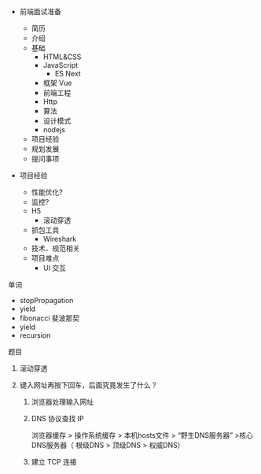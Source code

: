 - 前端面试准备
  - 简历
  - 介绍
  - 基础
    - HTML&CSS
    - JavaScript
      - ES Next
    - 框架 Vue
    - 前端工程
    - Http
    - 算法
    - 设计模式
    - nodejs
  - 项目经验
  - 规划发展
  - 提问事项




- 项目经验
  - 性能优化?
  - 监控?
  - H5 
    - 滚动穿透
  - 抓包工具
    - Wireshark
  - 技术、规范相关
  - 项目难点
    - UI 交互

单词

- stopPropagation
- yield
- fibonacci 斐波那契
- yield
- recursion



题目

1. 滚动穿透

2. 键入网址再按下回车，后面究竟发生了什么？

   1. 浏览器处理输入网址

   2. DNS 协议查找 IP

      浏览器缓存 > 操作系统缓存 > 本机hosts文件 > “野生DNS服务器” >核心DNS服务器（ 根级DNS > 顶级DNS > 权威DNS）

   3. 建立 TCP 连接